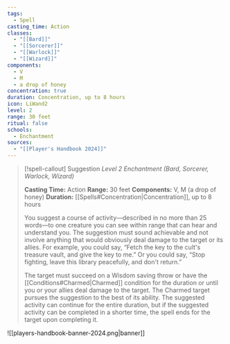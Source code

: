 ```yaml
---
tags:
  - Spell
casting_time: Action
classes:
  - "[[Bard]]"
  - "[[Sorcerer]]"
  - "[[Warlock]]"
  - "[[Wizard]]"
components:
  - V
  - M
  - a drop of honey
concentration: true
duration: Concentration, up to 8 hours
icon: LiWand2
level: 2
range: 30 feet
ritual: false
schools:
  - Enchantment
sources: 
  - "[[Player's Handbook 2024]]"
---
```

>[!spell-callout] Suggestion
>_Level 2 Enchantment (Bard, Sorcerer, Warlock, Wizard)_
>
>**Casting Time:** Action
>**Range:** 30 feet
>**Components:** V, M (a drop of honey)
>**Duration:** [[Spells#Concentration\|Concentration]], up to 8 hours
>
>You suggest a course of activity—described in no more than 25 words—to one creature you can see within range that can hear and understand you. The suggestion must sound achievable and not involve anything that would obviously deal damage to the target or its allies. For example, you could say, “Fetch the key to the cult's treasure vault, and give the key to me.” Or you could say, “Stop fighting, leave this library peacefully, and don't return.”
>
>The target must succeed on a Wisdom saving throw or have the [[Conditions#Charmed\|Charmed]] condition for the duration or until you or your allies deal damage to the target. The Charmed target pursues the suggestion to the best of its ability. The suggested activity can continue for the entire duration, but if the suggested activity can be completed in a shorter time, the spell ends for the target upon completing it.


![[players-handbook-banner-2024.png|banner]]
